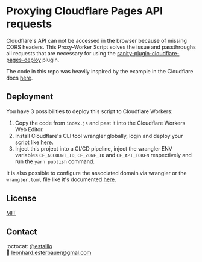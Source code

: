 # Proxying Cloudflare Pages API requests

Cloudflare's API can not be accessed in the browser because of missing CORS headers. This Proxy-Worker Script solves the issue and passthroughs all requests that are necessary for using the [sanity-plugin-cloudflare-pages-deploy](https://github.com/estallio/sanity-plugin-cloudflare-pages-deploy) plugin.

The code in this repo was heavily inspired by the example in the Cloudflare docs [here](https://developers.cloudflare.com/workers/examples/cors-header-proxy).

## Deployment

You have 3 possibilities to deploy this script to Cloudflare Workers:

1. Copy the code from `index.js` and past it into the Cloudflare Workers Web Editor.
2. Install Cloudflare's CLI tool wrangler globally, login and deploy your script like [here](https://developers.cloudflare.com/workers/get-started/guide).
3. Inject this project into a CI/CD pipeline, inject the wrangler ENV variables `CF_ACCOUNT_ID`, `CF_ZONE_ID` and `CF_API_TOKEN` respectively and run the `yarn publish` command.

It is also possible to configure the associated domain via wrangler or the `wrangler.toml` file like it's documented [here](https://developers.cloudflare.com/workers/get-started/guide#optional-configure-for-deploying-to-a-registered-domain).

## License

[MIT](https://github.com/estallio/cloudflare-pages-deployments-api-proxy/blob/main/LICENSE)

## Contact
:octocat: [@estallio](https://github.com/estallio)\
:email: [leonhard.esterbauer@gmal.com](mailto:leonhard.esterbauer@gmail.com)
